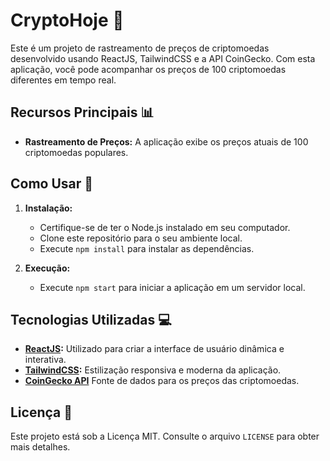 # CryptoHoje 🚀

Este é um projeto de rastreamento de preços de criptomoedas desenvolvido usando ReactJS, TailwindCSS e a API CoinGecko. Com esta aplicação, você pode acompanhar os preços de 100 criptomoedas diferentes em tempo real.

## Recursos Principais 📊

- **Rastreamento de Preços:** A aplicação exibe os preços atuais de 100 criptomoedas populares.

## Como Usar 🤔

1. **Instalação:**
   - Certifique-se de ter o Node.js instalado em seu computador.
   - Clone este repositório para o seu ambiente local.
   - Execute `npm install` para instalar as dependências.

2. **Execução:**
   - Execute `npm start` para iniciar a aplicação em um servidor local.

## Tecnologias Utilizadas 💻

- **[ReactJS](https://react.dev/):** Utilizado para criar a interface de usuário dinâmica e interativa.
- **[TailwindCSS](https://tailwindcss.com/):** Estilização responsiva e moderna da aplicação.
- **[CoinGecko API](https://www.coingecko.com/pt/api)** Fonte de dados para os preços das criptomoedas.

## Licença 📜

Este projeto está sob a Licença MIT. Consulte o arquivo `LICENSE` para obter mais detalhes.
